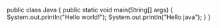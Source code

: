 
public class Java
{
    public static void main(String[] args)
     {
      System.out.println("Hello world!");
      System.out.println("Hello java");
}
}